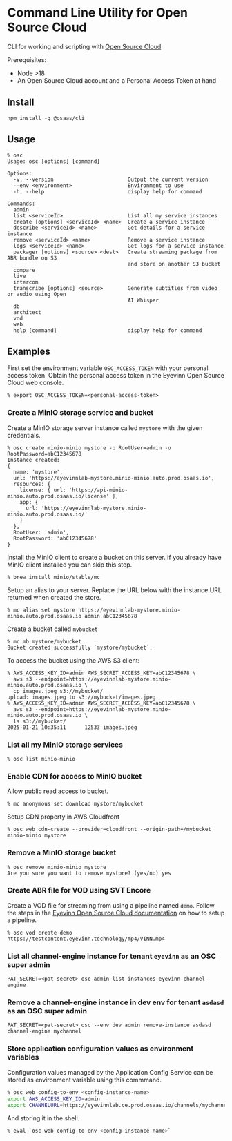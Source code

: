 # Command Line Utility for Open Source Cloud

CLI for working and scripting with [Open Source Cloud](www.osaas.io)

Prerequisites:

- Node >18
- An Open Source Cloud account and a Personal Access Token at hand

## Install

```
npm install -g @osaas/cli
```

## Usage

```
% osc
Usage: osc [options] [command]

Options:
  -v, --version                        Output the current version
  --env <environment>                  Environment to use
  -h, --help                           display help for command

Commands:
  admin
  list <serviceId>                     List all my service instances
  create [options] <serviceId> <name>  Create a service instance
  describe <serviceId> <name>          Get details for a service instance
  remove <serviceId> <name>            Remove a service instance
  logs <serviceId> <name>              Get logs for a service instance
  packager [options] <source> <dest>   Create streaming package from ABR bundle on S3
                                       and store on another S3 bucket
  compare
  live
  intercom
  transcribe [options] <source>        Generate subtitles from video or audio using Open
                                       AI Whisper
  db
  architect
  vod
  web
  help [command]                       display help for command
```

## Examples

First set the environment variable `OSC_ACCESS_TOKEN` with your personal access token. Obtain the personal access token in the Eyevinn Open Source Cloud web console.

```
% export OSC_ACCESS_TOKEN=<personal-access-token>
```

### Create a MinIO storage service and bucket

Create a MinIO storage server instance called `mystore` with the given credentials.

```
% osc create minio-minio mystore -o RootUser=admin -o RootPassword=abC12345678
Instance created:
{
  name: 'mystore',
  url: 'https://eyevinnlab-mystore.minio-minio.auto.prod.osaas.io',
  resources: {
    license: { url: 'https://api-minio-minio.auto.prod.osaas.io/license' },
    app: {
      url: 'https://eyevinnlab-mystore.minio-minio.auto.prod.osaas.io/'
    }
  },
  RootUser: 'admin',
  RootPassword: 'abC12345678'
}
```

Install the MinIO client to create a bucket on this server. If you already have MinIO client installed you can skip this step.

```
% brew install minio/stable/mc
```

Setup an alias to your server. Replace the URL below with the instance URL returned when created the store.

```
% mc alias set mystore https://eyevinnlab-mystore.minio-minio.auto.prod.osaas.io admin abC12345678
```

Create a bucket called `mybucket`

```
% mc mb mystore/mybucket
Bucket created successfully `mystore/mybucket`.
```

To access the bucket using the AWS S3 client:

```
% AWS_ACCESS_KEY_ID=admin AWS_SECRET_ACCESS_KEY=abC12345678 \
  aws s3 --endpoint=https://eyevinnlab-mystore.minio-minio.auto.prod.osaas.io \
  cp images.jpeg s3://mybucket/
upload: images.jpeg to s3://mybucket/images.jpeg
% AWS_ACCESS_KEY_ID=admin AWS_SECRET_ACCESS_KEY=abC12345678 \
  aws s3 --endpoint=https://eyevinnlab-mystore.minio-minio.auto.prod.osaas.io \
  ls s3://mybucket/
2025-01-21 10:35:11      12533 images.jpeg
```

### List all my MinIO storage services

```
% osc list minio-minio
```

### Enable CDN for access to MinIO bucket

Allow public read access to bucket.

```
% mc anonymous set download mystore/mybucket
```

Setup CDN property in AWS Cloudfront

```
% osc web cdn-create --provider=cloudfront --origin-path=/mybucket minio-minio mystore
```

### Remove a MinIO storage bucket

```
% osc remove minio-minio mystore
Are you sure you want to remove mystore? (yes/no) yes
```

### Create ABR file for VOD using SVT Encore

Create a VOD file for streaming from using a pipeline named `demo`. Follow the steps in the [Eyevinn Open Source Cloud documentation](https://docs.osaas.io/osaas.wiki/Solution%3A-VOD-Transcoding.html#vod-transcoding-and-packaging) on how to setup a pipeline.

```
% osc vod create demo https://testcontent.eyevinn.technology/mp4/VINN.mp4
```

### List all channel-engine instance for tenant `eyevinn` as an OSC super admin

```
PAT_SECRET=<pat-secret> osc admin list-instances eyevinn channel-engine
```

### Remove a channel-engine instance in dev env for tenant `asdasd` as an OSC super admin

```
PAT_SECRET=<pat-secret> osc --env dev admin remove-instance asdasd channel-engine mychannel
```

### Store application configuration values as environment variables

Configuration values managed by the Application Config Service can be stored as environment variable using this commmand.

```bash
% osc web config-to-env <config-instance-name>
export AWS_ACCESS_KEY_ID=admin
export CHANNELURL=https://eyevinnlab.ce.prod.osaas.io/channels/mychannel/master.m3u8
```

And storing it in the shell.

```bash
% eval `osc web config-to-env <config-instance-name>`
```